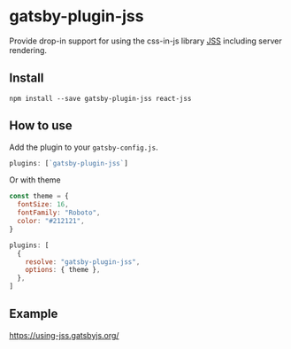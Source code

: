 # gatsby-plugin-jss

Provide drop-in support for using the css-in-js library
[JSS](https://github.com/cssinjs/react-jss) including server rendering.

## Install

`npm install --save gatsby-plugin-jss react-jss`

## How to use

Add the plugin to your `gatsby-config.js`.

```javascript
plugins: [`gatsby-plugin-jss`]
```

Or with theme

```javascript
const theme = {
  fontSize: 16,
  fontFamily: "Roboto",
  color: "#212121",
}

plugins: [
  {
    resolve: "gatsby-plugin-jss",
    options: { theme },
  },
]
```

## Example

https://using-jss.gatsbyjs.org/
